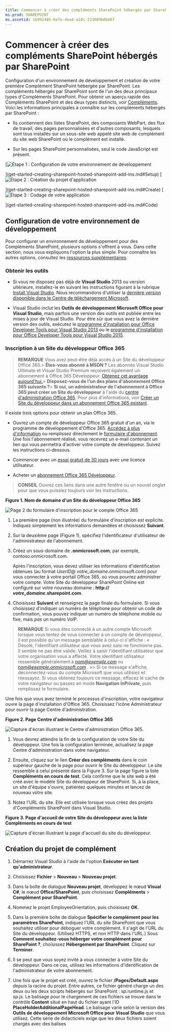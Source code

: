 ```yaml
---
title: Commencer à créer des compléments SharePoint hébergés par SharePoint
ms.prod: SHAREPOINT
ms.assetid: 1b992485-6efe-4ea4-a18c-221689b0b66f
---
```



# Commencer à créer des compléments SharePoint hébergés par SharePoint
Configuration d'un environnement de développement et création de votre première Complément SharePoint hébergée par SharePoint.
Les compléments hébergés par SharePoint sont de l'un des deux principaux types d'Compléments SharePoint. Pour obtenir un aperçu rapide des Compléments SharePoint et des deux types distincts, voir  [Compléments](sharepoint-add-ins.md). Voici les informations principales à connaître sur les compléments hébergés par SharePoint :





- Ils contiennent des listes SharePoint, des composants WebPart, des flux de travail, des pages personnalisées et d'autres composants, lesquels sont tous installés sur un sous-site web appelé site web de complément du site web SharePoint où le complément est installé.


- Sur les pages SharePoint personnalisées, seul le code JavaScript est présent.



 [![Étape 1 : Configuration de votre environnement de développement](images/6d3bbe0a-399e-4747-9e1a-01d42954ce32.png)



](get-started-creating-sharepoint-hosted-sharepoint-add-ins.md#Setup) [![Étape 2 : Création du projet d'application](images/d69871f6-c503-463b-bf96-4b6d7306c313.png)



](get-started-creating-sharepoint-hosted-sharepoint-add-ins.md#Create) [![Étape 3 : Codage de votre application](images/e5f8a9a2-e5fb-42d1-b19a-300178c626fb.png)



](get-started-creating-sharepoint-hosted-sharepoint-add-ins.md#Code)





## Configuration de votre environnement de développement
<a name="Setup"> </a>

Pour configurer un environnement de développement pour des Compléments SharePoint, plusieurs options s'offrent à vous. Dans cette section, nous vous expliquons l'option la plus simple. Pour connaître les autres options, consultez les  [ressources supplémentaires](#bk_addresources).




### Obtenir les outils


- Si vous ne disposez pas déjà de **Visual Studio** 2013 ou version ultérieure, installez-le en suivant les instructions figurant à la rubrique [Install Visual Studio](http://msdn.microsoft.com/library/da049020-cfda-40d7-8ff4-7492772b620f.aspx). Nous recommandons d'utiliser la  [dernière version disponible dans le Centre de téléchargement Microsoft](https://www.visualstudio.com/downloads/download-visual-studio-vs).


- Visual Studio inclut les **Outils de développement Microsoft Office pour Visual Studio**, mais parfois une version des outils est publiée entre les mises à jour de Visual Studio. Pour être sûr que vous avez la dernière version des outils, exécutez le [programme d'installation pour Office Developer Tools pour Visual Studio 2013](http://aka.ms/OfficeDevToolsForVS2013) ou le [programme d'installation pour Office Developer Tools pour Visual Studio 2015](http://aka.ms/OfficeDevToolsForVS2015).



### Inscription à un Site du développeur Office 365
<a name="o365_signup"> </a>


> **REMARQUE**
>  Vous avez peut-être déjà accès à un Site du développeur Office 365.> **Êtes-vous abonné à MSDN ?** Les abonnés Visual Studio Ultimate et Visual Studio Premium reçoivent également un abonnement à Office 365 Développeur. [Obtenez cet avantage aujourd'hui.](https://msdn.microsoft.com/subscriptions/manage/default.aspx)> **Disposez-vous de l'un des plans d'abonnement Office 365 suivants ?**> **Si oui, un administrateur de l'abonnement à Office 365 peut créer un Site du développeur** à l'aide du [centre d'administration Office 365](https://portal.microsoftonline.com/admin/default.aspx). Pour plus d'informations, voir  [Créer un Site du développeur dans un abonnement Office 365 existant](create-a-developer-site-on-an-existing-office-365-subscription.md). 




Il existe trois options pour obtenir un plan Office 365.




- Ouvrez un compte de développeur Office 365 gratuit d'un an, via le programme de développement d'Office 365.  [Accédez à plus d'information](http://dev.office.com/devprogram) ou remplissez directement le [formulaire d'abonnement](https://profile.microsoft.com/RegSysProfileCenter/wizardnp.aspx?wizid=14b845d0-938c-45af-b061-f798fbb4d170). Une fois l'abonnement réalisé, vous recevrez un e-mail contenant un lien qui vous permettra d'activer votre compte de développeur. Suivez les instructions ci-dessous.


- Commencer avec un  [essai gratuit de 30 jours](https://portal.microsoftonline.com/Signup/MainSignUp.aspx?OfferId=6881A1CB-F4EB-4db3-9F18-388898DAF510&amp;DL=DEVELOPERPACK) avec une licence utilisateur.


- Acheter un  [abonnement Office 365 Développeur](https://portal.microsoftonline.com/Signup/MainSignUp.aspx?OfferId=C69E7747-2566-4897-8CBA-B998ED3BAB88&amp;DL=DEVELOPERPACK).



> **CONSEIL**
> Ouvrez ces liens dans une autre fenêtre ou un nouvel onglet pour que vous puissiez toujours voir les instructions. 





**Figure 1. Nom de domaine d'un Site du développeur Office 365**








![Page 2 du formulaire d'inscription pour le compte Office 365](images/ff384c69-56bf-4ceb-81c3-8b874e2407f0.png)












1. La première page (non illustrée) du formulaire d'inscription est explicite. Indiquez simplement les informations demandées et choisissez **Suivant**.


2. Sur la deuxième page (Figure 1), spécifiez l'identificateur d'utilisateur de l'administrateur de l'abonnement.


3. Créez un sous-domaine de **.onmicrosoft.com**; par exemple, contoso.onmicrosoft.com.

    Après l'inscription, vous devez utiliser les informations d'identification obtenues (au format  _UserID_@ _votre_domaine_.onmicrosoft.com) pour vous connecter à votre portail Office 365, où vous pourrez administrer votre compte. Votre Site du développeur SharePoint Online est configuré sur votre nouveau domaine : **http:// _votre_domaine_.sharepoint.com**.


4. Choisissez **Suivant** et renseignez la page finale du formulaire. Si vous choisissez d'indiquer un numéro de téléphone pour obtenir un code de confirmation, vous pouvez indiquer un numéro de téléphone mobile ou fixe, mais *pas*  un numéro VoIP.




> **REMARQUE**
> Si vous êtes connecté à un autre compte Microsoft lorsque vous tentez de vous connecter à un compte de développeur, il est possible qu'un message semblable à celui-ci s'affiche : « Désolé, l'identifiant utilisateur que vous avez saisi ne fonctionne pas. Il semble ne pas être valide. Veillez à saisir l'identifiant utilisateur que votre organisation vous a affecté. Votre identifiant utilisateur ressemble généralement à  *nom@exemple.com*  ou *nom@exemple.onmicrosoft.com*  . »> Si ce message s'affiche, déconnectez-vous du compte Microsoft que vous utilisiez et réessayez. Si vous obtenez toujours ce message, effacez le cache de votre navigateur ou passez en mode **Navigation InPrivate**, puis remplissez le formulaire. 




Une fois que vous avez terminé le processus d'inscription, votre navigateur ouvre la page d'installation d'Office 365. Choisissez l'icône Administrateur pour ouvrir la page Centre d'administration.




**Figure 2. Page Centre d'administration Office 365**








![Capture d'écran illustrant le Centre d'administration Office 365.](images/SP15_Office365AdminInset_border.png)








1. Vous devrez attendre la fin de la configuration de votre Site du développeur. Une fois la configuration terminée, actualisez la page Centre d'administration dans votre navigateur.


2. Ensuite, cliquez sur le lien **Créer des compléments** dans le coin supérieur gauche de la page pour ouvrir le Site du développeur. Le site ressemble à celui présenté dans la Figure 3. Sur la page figure la liste **Compléments en cours de test**. Cela confirme que le site web a été créé avec le modèle Site du développeur de SharePoint. Si, à la place, un site d'équipe s'ouvre, patientez quelques minutes et lancez de nouveau votre site.


3. Notez l'URL du site. Elle est utilisée lorsque vous créez des projets d'Compléments SharePoint dans Visual Studio.



**Figure 3. Page d'accueil de votre Site du développeur avec la liste Compléments en cours de test**








![Capture d'écran illustrant la page d'accueil du site du développeur.](images/SP15_DeveloperSiteHome_border.png)












## Création du projet de complément
<a name="Create"> </a>


1. Démarrez Visual Studio à l'aide de l'option **Exécuter en tant qu'administrateur**.


2. Choisissez **Fichier** > **Nouveau** > **Nouveau projet**.


3. Dans la boîte de dialogue **Nouveau projet**, développez le nœud **Visual C#**, le nœud **Office/SharePoint**, puis choisissez **Compléments** > **Complément pour SharePoint**.


4. Nommez le projet EmployeeOrientation, puis choisissez **OK**.


5. Dans la première boîte de dialogue **Spécifier le complément pour les paramètres SharePoint**, indiquez l'URL du site SharePoint que vous souhaitez utiliser pour déboguer votre complément. Il s'agit de l'URL du Site du développeur. (Utilisez HTTPS, et non HTTP dans l'URL.) Sous **Comment souhaitez-vous héberger votre complément pour SharePoint ?**, choisissez **Hébergement par SharePoint**. Cliquez sur **Terminer**.


6. Il se peut que vous soyez invité à vous connecter à votre Site du développeur. Dans ce cas, utilisez les informations d'identification de l'administrateur de votre abonnement.


7. Une fois que le projet est créé, ouvrez le fichier **/Pages/Default.aspx** depuis la racine du projet. Entre autres, ce fichier généré charge un des deux ou les deux scripts hébergés sur SharePoint : sp.runtime.js et sp.js. Le balisage pour le chargement de ces fichiers se trouve dans le contrôle **Content** situé en haut du fichier ayant l'ID **PlaceHolderAdditionalPageHead**. Le balisage varie selon la version des **Outils de développement Microsoft Office pour Visual Studio** que vous utilisez. Cette série de didacticiels exige que les deux fichiers soient chargés avec des balises **<script>** ordinaires dans le code HTML, et non des balises **<SharePoint:ScriptLink>**. Vérifiez que les lignes suivantes sont dans le contrôle **PlaceHolderAdditionalPageHead**,  *juste au-dessus*  de la ligne `<meta name="WebPartPageExpansion" content="full" />` :

 ```

<script type="text/javascript" src="/_layouts/15/sp.runtime.js"></script>
<script type="text/javascript" src="/_layouts/15/sp.js"></script> 

 ```


    Recherchez tout autre balisage dans le fichier, qui charge également l'un ou l'autre de ces fichiers, puis supprimez le balisage redondant. Enregistrez et fermez le fichier.



## Codage de votre complément
<a name="Code"> </a>

Pour votre première Complément SharePoint hébergée par SharePoint, nous allons inclure l'extension SharePoint classique : une liste personnalisée et une instance de liste.




1. Dans l' **Explorateur de solutions**, ouvrez le fichier AppManifest.xml.


2. Lorsque le concepteur de manifeste s'ouvre, ajoutez un espace entre les mots dans le champ **Title** de sorte qu'il indiqueEmployee Orientation . (Ne modifiez *pas*  le champ **Name**.)


3. Enregistrez et fermez le fichier.


4. Cliquez avec le bouton droit sur le projet dans l' **Explorateur de solutions** et choisissez **Ajouter** > **Nouveau dossier**. Nommez le dossier Listes.


5. Cliquez avec le bouton droit sur le nouveau dossier et choisissez **Ajouter** > **Nouvel élément**. La boîte de dialogue **Ajouter un nouvel élément** s'ouvre au niveau du nœud **Office/SharePoint**.


6. Choisissez **Liste**. Nommez-le NewEmployeeOrientation, puis choisissez **Ajouter**.


7. Dans la page **Choisir les paramètres de liste** de l' **Assistant Personnalisation de SharePoint**, conservez le nom d'affichage de la liste **NewEmployeeOrientation** comme valeur par défaut, cliquez sur la case d'option **Créer un modèle de liste personnalisable et une instance de liste de ce dernier**, puis sélectionnez **Par défaut (Liste personnalisée)** dans la liste déroulante. Ensuite, choisissez **Terminer**.


8. L'Assistant crée un modèle de liste **NewEmployeeOrientation** avec une instance de liste enfant nommée **NewEmployeeOrientationInstance**. Un concepteur de liste peut s'ouvrir. Il est utilisé à une étape ultérieure.


9. Développez le nœud **NewEmployeeOrientationInstance** dans l' **Explorateur de solutions**, si ce n'est déjà fait, afin de pouvoir distinguer clairement le fichier elements.xml qui est un enfant de la liste  *instance*  du fichier elements.xml qui est un enfant de la liste *modèle*  .

   **Nœud de listes dans l'Explorateur de solutions**



!\[Dossier de liste avec le modèle enfant NewEmployeeOrientation, qui lui-même possède trois enfants : une instance NewEmployeeOrientationInstance, un fichier elements.xml et un fichier schema.xml. L'instance elle-même possède un enfant nommé elements.xml.](images/10e5d116-d24b-4a44-bfff-cfbf2f971b1e.PNG)





10. Ouvrez l'enfant du fichier elements.xml du modèle de liste **NewEmployeeOrientation**.


11. Ajoutez des espaces à l'attribut **DisplayName** (pas l'attribut **Name**) pour le rendre plus convivial : « Orientation des nouveaux employés ».


12. Définissez l'attribut **Description** sur« Informations sur l'orientation des nouveaux employés. »


13. Conservez les valeurs par défaut de tous les autres attributs, enregistrez le fichier, puis fermez-le.


14. Si le concepteur de liste n'est pas ouvert, sélectionnez le nœud **NewEmployeeOrientation** dans l' **Explorateur de solutions**.


15. Ouvrez l'onglet **Liste** du concepteur. Cet onglet est utilisé afin de définir certaines valeurs pour la liste *instance*  , non pour la liste *modèle*  , mais il comporte quelques valeurs par défaut qu'il a hérité du modèle.


16. Remplacez les valeurs de cet onglet par celles-ci :

  - **Titre**:Nouveaux employés de Seattle


  - **URL de la liste**:Lists/NewEmployeesInSeattle


  - **Description**:Les nouveaux employés à Seattle.



    Conservez l'état par défaut des cases à cocher, enregistrez le fichier, puis fermez le concepteur.


17. L'instance de liste peut porter son ancien nom dans l' **Explorateur de solutions**. Si c'est le cas, ouvrez le menu contextuel de **NewEmployeeOrientationInstance**, sélectionnez **Renommer**, puis remplacez le nom par NewEmployeesInSeattle.


18. Ouvrez le fichier schema.xml.


19. Dans l'élément **View** dont la valeur **BaseViewID** est « 0 », remplacez l'élément **ViewFields** existant par le balisage ci-après. (Utilisez précisément ce GUID pour le **FieldRef** nommé `Title`.)

     *Des sauts de ligne peuvent survenir à des endroits bizarres dans ce fichier schema.xml généré automatiquement. Vérifiez que vous avez trouvé les balises de début et de fin correspondantes pour l'élément **ViewFields**. Ajoutez des sauts de ligne pour améliorer la lisibilité.* 



 ```

<ViewFields>
  <FieldRef Name="Title" ID="{fa564e0f-0c70-4ab9-b863-0177e6ddd247}" DisplayName="Employee" />
 </ViewFields>
 ```

20. Toujours dans le fichier schema.xml, dans l'élément **View** dont la valeur **BaseViewID** est « 1 », remplacez l'élément **ViewFields** existant par le balisage ci-après. (Utilisez précisément ce GUID pour le **FieldRef** nommé `LinkTitle`.)

 ```

<ViewFields>
  <FieldRef Name="LinkTitle" ID="{82642ec8-ef9b-478f-acf9-31f7d45fbc31}" DisplayName="Employee" />
</ViewFields>
 ```

21. Enregistrez le fichier schema.xml, puis fermez-le.


22. Ouvrez le fichier elements.xml qui est un enfant de la liste  *instance* **NewEmployeesInSeattle** (pas le fichier elements.xml qui est un enfant de la liste *modèle* **NewEmployeeOrientation**).


23. Dans ce fichier, remplissez la liste avec des données initiales. Pour cela, ajoutez le balisage d'élément **Data** suivant en tant qu'élément enfant de l'élément **ListInstance**.

 ```

<Data>
  <Rows>
    <Row>
      <Field Name="Title">Tom Higginbotham</Field>
    </Row>
    <Row>
      <Field Name="Title">Satomi Hayakawa</Field>
    </Row>
    <Row>
      <Field Name="Title">Cassi Hicks</Field>
    </Row>
    <Row>
      <Field Name="Title">Lertchai Treetawatchaiwong</Field>
    </Row>
  </Rows>
</Data>
 ```

24. Enregistrez et fermez le fichier.


25. Dans l' **Explorateur de solutions**, double-cliquez sur **Fonctionnalité1** pour ouvrir le concepteur de fonctionnalités. Dans le concepteur, définissez le champ **Titre** surComposants de l'orientation des nouveaux employés et définissez le champ **Description** surListes et autres composants pour l'orientation des employés dans la société. Enregistrez le fichier, puis fermez le concepteur.


26. Dans l' **Explorateur de solutions**, si **Fonctionnalité1** n'a pas été renommé automatiquement, ouvrez son menu contextuel, sélectionnez **Renommer**, puis attribuez le nom NewEmployeeOrientationComponents.


27. Ouvrez le fichier Default.aspx.


28. Recherchez l'élément **Content** ASP.NET avec l'ID **PlaceHolderPageTitleInTitleArea**. Remplacez la chaîne par défaut « Titre de la page » par « Nouveaux employés par emplacement ».


29. Recherchez l'élément **Content** ASP.NET avec l'ID **PlaceHolderMain**.  *Remplacez*  son contenu par le balisage ci-après. L'élément ` _spPageContextInfo` est un objet JavaScript que SharePoint inclut automatiquement dans la page. Sa propriété `webAbsoluteUrl` renvoie l'URL du web du complément.

 ```XML

<p><asp:HyperLink runat="server"
    NavigateUrl="JavaScript:window.location = _spPageContextInfo.webAbsoluteUrl + '/Lists/NewEmployeesInSeattle/AllItems.aspx';" 
    Text="New Employees in Seattle" /></p>

 ```


## Exécuter le complément et tester la liste
<a name="Code"> </a>






1. Utilisez la touche F5 pour déployer et exécuter votre complément. Visual Studio effectue une installation temporaire du complément sur votre site SharePoint de test et exécute immédiatement le complément. (Pour savoir comment les utilisateurs finaux exécutent une Complément SharePoint installée, consultez la rubrique  [Étapes suivantes](#Nextsteps).)


2. Lorsque la page par défaut du complément s'ouvre, choisissez le lien **Nouveaux employés de Seattle** pour ouvrir l'instance de liste personnalisée.

   **Page par défaut et page en mode liste**



!\[La page par défaut du complément s'affiche avec son titre Nouveaux employés par lieu. Il existe un lien portant le libellé Nouveaux employés de Seattle. Une flèche à partir de ce lien pointe vers la page d'affichage de liste pour la liste. Son titre est Nouveaux employés de Seattle, avec la liste en dessous.](images/9dc5cefe-083a-4807-bee6-473001f23db9.png)





3. Ajoutez et supprimez des éléments dans la liste.


4. Pour mettre fin à la session de débogage, fermez la fenêtre du navigateur ou arrêtez le débogage dans Visual Studio. Chaque fois que vous appuyez sur F5, Visual Studio retire la version précédente du complément et installe la dernière version disponible.


5. Vous allez travailler avec ce complément et la solution Visual Studio dans d'autres articles. Il est donc recommandé de retirer le complément une dernière fois lorsque vous avez terminé de travailler et n'allez pas le réutiliser pendant un moment. Cliquez avec le bouton droit de la souris sur le projet dans l' **Explorateur de solutions** et choisissez **Retirer**.



## 
<a name="Nextsteps"> </a>

Jusqu'à présent, il n'existe pas beaucoup d'informations d'orientation dans la liste. Nous en ajouterons dans des articles suivants de cette série. Mais tout d'abord, faisons une pause dans le codage pour en savoir plus sur le déploiement des Compléments SharePoint dans la rubrique  [Déployer et installer un complément hébergé par SharePoint pour SharePoint](deploy-and-install-a-sharepoint-hosted-sharepoint-add-in.md).




